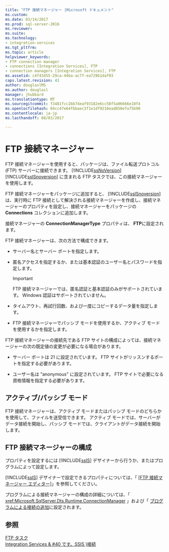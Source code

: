 ```yaml
---
title: "FTP 接続マネージャー |Microsoft ドキュメント"
ms.custom: 
ms.date: 03/14/2017
ms.prod: sql-server-2016
ms.reviewer: 
ms.suite: 
ms.technology:
- integration-services
ms.tgt_pltfrm: 
ms.topic: article
helpviewer_keywords:
- FTP connection manager
- connections [Integration Services], FTP
- connection managers [Integration Services], FTP
ms.assetid: c4f43455-29ca-44ba-ac7f-ea729b1daf93
caps.latest.revision: 41
author: douglaslMS
ms.author: douglasl
manager: jhubbard
ms.translationtype: MT
ms.sourcegitcommit: f3481fcc2bb74eaf93182e6cc58f5a06666e10f4
ms.openlocfilehash: 04cc47e64fbbaec3f1e1df9216ead850efa75b90
ms.contentlocale: ja-jp
ms.lasthandoff: 08/03/2017

---
```

# <a name="ftp-connection-manager"></a>FTP 接続マネージャー
  FTP 接続マネージャーを使用すると、パッケージは、ファイル転送プロトコル (FTP) サーバーに接続できます。 [!INCLUDE[ssNoVersion](../../includes/ssnoversion-md.md)] [!INCLUDE[ssISnoversion](../../includes/ssisnoversion-md.md)] に含まれる FTP タスクでは、この接続マネージャーを使用します。  
  
 FTP 接続マネージャーをパッケージに追加すると、 [!INCLUDE[ssISnoversion](../../includes/ssisnoversion-md.md)] は、実行時に FTP 接続として解決される接続マネージャーを作成し、接続マネージャーのプロパティを設定し、接続マネージャーをパッケージの **Connections** コレクションに追加します。  
  
 接続マネージャーの **ConnectionManagerType** プロパティは、 **FTP**に設定されます。  
  
 FTP 接続マネージャーは、次の方法で構成できます。  
  
-   サーバー名とサーバー ポートを指定します。  
  
-   匿名アクセスを指定するか、または基本認証のユーザー名とパスワードを指定します。  
  
    > [!IMPORTANT]  
    >  FTP 接続マネージャーでは、匿名認証と基本認証のみがサポートされています。 Windows 認証はサポートされていません。  
  
-   タイムアウト、再試行回数、および一度にコピーするデータ量を指定します。  
  
-   FTP 接続マネージャーでパッシブ モードを使用するか、アクティブ モードを使用するかを指定します。  
  
 FTP 接続マネージャーの接続先である FTP サイトの構成によっては、接続マネージャーの次の既定値の変更が必要になる場合があります。  
  
-   サーバー ポートは 21 に設定されています。 FTP サイトがリッスンするポートを指定する必要があります。  
  
-   ユーザー名は "anonymous" に設定されています。 FTP サイトで必要になる資格情報を指定する必要があります。  
  
## <a name="activepassive-modes"></a>アクティブ/パッシブ モード  
 FTP 接続マネージャーは、アクティブ モードまたはパッシブ モードのどちらかを使用して、ファイルを送受信できます。 アクティブ モードでは、サーバーがデータ接続を開始し、パッシブ モードでは、クライアントがデータ接続を開始します。  
  
## <a name="configuration-of-the-ftp-connection-manager"></a>FTP 接続マネージャーの構成  
 プロパティを設定するには [!INCLUDE[ssIS](../../includes/ssis-md.md)] デザイナーから行うか、またはプログラムによって設定します。  
  
 [!INCLUDE[ssIS](../../includes/ssis-md.md)] デザイナーで設定できるプロパティについては、「 [[FTP 接続マネージャー エディター]](../../integration-services/connection-manager/ftp-connection-manager-editor.md)」を参照してください。  
  
 プログラムによる接続マネージャーの構成の詳細については、「 <xref:Microsoft.SqlServer.Dts.Runtime.ConnectionManager> 」および「 [プログラムによる接続の追加](../../integration-services/building-packages-programmatically/adding-connections-programmatically.md)に設定されます。  
  
## <a name="see-also"></a>参照  
 [FTP タスク](../../integration-services/control-flow/ftp-task.md)   
 [Integration Services & #40 です。SSIS &#41;接続](../../integration-services/connection-manager/integration-services-ssis-connections.md)  
  
  

